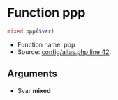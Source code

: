 Function ppp
===========================





```php
mixed ppp($var)
```

* Function name: ppp
* Source: [config/alias.php line 42](https://github.com/PrestaShop/PrestaShop/blob/1.6.0.13/config/alias.php#L42).

Arguments
---------

* $var **mixed**

